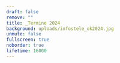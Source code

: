 ```yaml
---
draft: false
remove: ""
title: _Termine 2024
background: uploads/infostele_ok2024.jpg
unmute: false
fullscreen: true
noborder: true
lifetime: 16000
---
```

